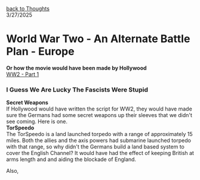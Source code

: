 [back to Thoughts](https://github.com/Marking-Time/Thoughts/tree/main)  
3/27/2025  
# World War Two - An Alternate Battle Plan - Europe
__Or how the movie would have been made by Hollywood__   
[WW2 - Part 1](https://github.com/Marking-Time/Thoughts/blob/main/ww2-alt.md)    

### I Guess We Are Lucky The Fascists Were Stupid   
__Secret Weapons__   
If Hollywood would have written the script for WW2, they would have made sure the Germans had some secret weapons up their sleeves that we didn't see coming. Here is one.   
__TorSpeedo__   
The TorSpeedo is a land launched torpedo with a range of approximately 15 miles. Both the allies and the axis powers had submarine launched torpedo with that range, so why didn't the Germans build a land based system to cover the English Channel?  It would have had the effect of keeping British at arms length and and aiding the blockade of England.   

Also, 

